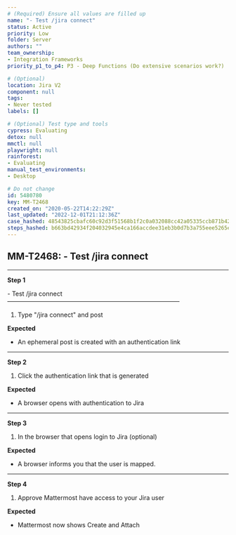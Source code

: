 ```yaml
---
# (Required) Ensure all values are filled up
name: "- Test /jira connect"
status: Active
priority: Low
folder: Server
authors: ""
team_ownership: 
- Integration Frameworks
priority_p1_to_p4: P3 - Deep Functions (Do extensive scenarios work?)

# (Optional)
location: Jira V2
component: null
tags: 
- Never tested
labels: []

# (Optional) Test type and tools
cypress: Evaluating
detox: null
mmctl: null
playwright: null
rainforest: 
- Evaluating
manual_test_environments: 
- Desktop

# Do not change
id: 5480780
key: MM-T2468
created_on: "2020-05-22T14:22:29Z"
last_updated: "2022-12-01T21:12:36Z"
case_hashed: 48543825cbafc60c92d3f51568b1f2c0a032088cc42a05335ccb871b420f995f2878f2faefb325d736335dd42249624a
steps_hashed: b663bd42934f204032945e4ca166accdee31eb3b0d7b3a755eee5265e03a0de9a46b6d7c39b13a38b07cb50cd1eafdc6
---
```


<!-- (Auto-generated) Based on frontmatter's "key" and "name" -->

## MM-T2468: - Test /jira connect

---

**Step 1**

\- Test /jira connect\
————————————————————————————

1. Type "/jira connect" and post

**Expected**

- An ephemeral post is created with an authentication link

---

**Step 2**

1. Click the authentication link that is generated

**Expected**

- A browser opens with authentication to Jira

---

**Step 3**

1. In the browser that opens login to Jira (optional)

**Expected**

- A browser informs you that the user is mapped.

---

**Step 4**

1. Approve Mattermost have access to your Jira user

**Expected**

- Mattermost now shows Create and Attach
